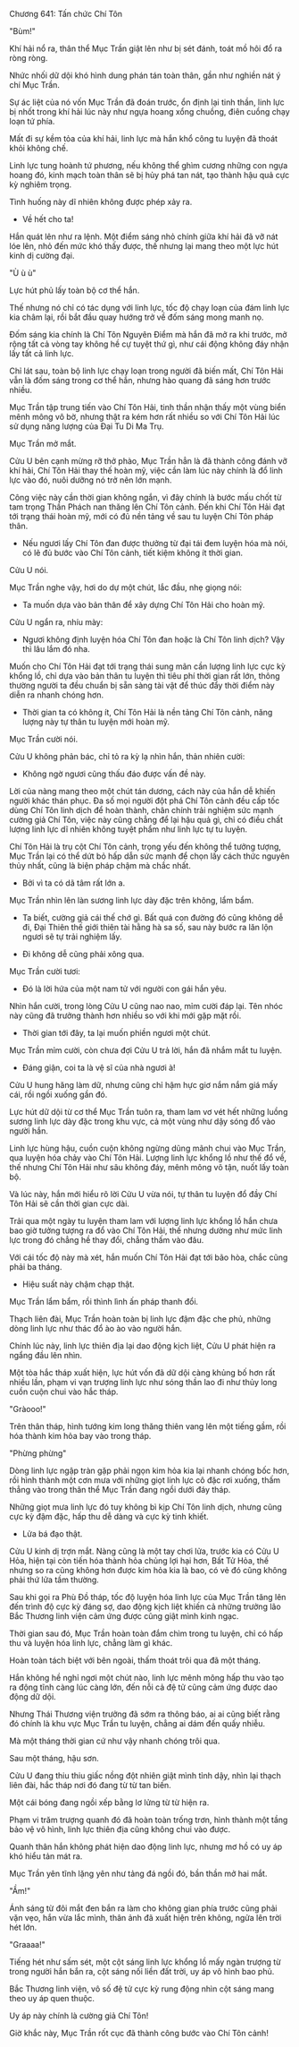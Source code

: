 




Chương 641: Tấn chức Chí Tôn


"Bùm!"

Khí hải nổ ra, thân thể Mục Trần giật lên như bị sét đánh, toát mồ hôi đổ ra ròng ròng.

Nhức nhối dữ dội khó hình dung phán tán toàn thân, gần như nghiền nát ý chí Mục Trần.

Sự ác liệt của nó vốn Mục Trần đã đoán trước, ổn định lại tinh thần, linh lực bị nhốt trong khí hải lúc này như ngựa hoang xổng chuồng, điên cuồng chạy loạn tứ phía.

Mất đi sự kềm tỏa của khí hải, linh lực mà hắn khổ công tu luyện đã thoát khỏi không chế.

Linh lực tung hoành tứ phương, nếu không thể ghìm cương những con ngựa hoang đó, kinh mạch toàn thân sẽ bị hủy phá tan nát, tạo thành hậu quả cực kỳ nghiêm trọng.

Tình huống này dĩ nhiên không được phép xảy ra.

- Về hết cho ta!

Hắn quát lên như ra lệnh. Một điểm sáng nhỏ chính giữa khí hải đã vỡ nát lóe lên, nhỏ đến mức khó thấy được, thế nhưng lại mang theo một lực hút kinh dị cường đại.

"Ù ù ù"

Lực hút phủ lấy toàn bộ cơ thể hắn.

Thế nhưng nó chỉ có tác dụng với linh lực, tốc độ chạy loạn của đám linh lực kia châm lại, rồi bắt đầu quay hướng trở về đốm sáng mong manh nọ.

Đốm sáng kia chính là Chí Tôn Nguyên Điểm mà hắn đã mở ra khi trước, mở rộng tất cả vòng tay không hề cự tuyệt thứ gì, như cái động không đáy nhận lấy tất cả linh lực.

Chỉ lát sau, toàn bộ linh lực chạy loạn trong người đã biến mất, Chí Tôn Hải vẫn là đốm sáng trong cơ thể hắn, nhưng hào quang đã sáng hơn trước nhiều.

Mục Trần tập trung tiến vào Chí Tôn Hải, tinh thần nhận thấy một vùng biển mênh mông vô bờ, nhưng thật ra kém hơn rất nhiều so với Chí Tôn Hải lúc sử dụng năng lượng của Đại Tu Di Ma Trụ.

Mục Trần mở mắt.

Cửu U bên cạnh mừng rỡ thở phào, Mục Trần hẳn là đã thành công đánh vỡ khí hải, Chí Tôn Hải thay thế hoàn mỹ, việc cần làm lúc này chính là đổ linh lực vào đó, nuôi dưỡng nó trở nên lớn mạnh.

Công việc này cần thời gian không ngắn, vì đây chính là bước mấu chốt từ tam trọng Thần Phách nan thăng lên Chí Tôn cảnh. Đến khi Chí Tôn Hải đạt tới trạng thái hoàn mỹ, mới có đủ nền tảng về sau tu luyện Chí Tôn pháp thân.

- Nếu ngươi lấy Chí Tôn đan được thưởng từ đại tái đem luyện hóa mà nói, có lẽ đủ bước vào Chí Tôn cảnh, tiết kiệm không ít thời gian.

Cửu U nói.

Mục Trần nghe vậy, hơi do dự một chút, lắc đầu, nhẹ giọng nói:

- Ta muốn dựa vào bản thân để xây dựng Chí Tôn Hải cho hoàn mỹ.

Cửu U ngẩn ra, nhíu mày:

- Ngươi không định luyện hóa Chí Tôn đan hoặc là Chí Tôn linh dịch? Vậy thì lâu lắm đó nha.

Muốn cho Chí Tôn Hải đạt tới trạng thái sung mãn cần lượng linh lực cực kỳ khổng lồ, chỉ dựa vào bản thân tu luyện thì tiêu phí thời gian rất lớn, thông thường người ta đều chuẩn bị sẵn sàng tài vật để thúc đẩy thời điểm này diễn ra nhanh chóng hơn.

- Thời gian ta có không ít, Chí Tôn Hải là nền tảng Chí Tôn cảnh, năng lượng này tự thân tu luyện mới hoàn mỹ.

Mục Trần cười nói.

Cửu U không phản bác, chỉ tỏ ra kỳ lạ nhìn hắn, thản nhiên cười:

- Không ngờ ngươi cũng thấu đáo được vấn đề này.

Lời của nàng mang theo một chút tán dương, cách này của hắn dễ khiến người khác thán phục. Đa số mọi người đột phá Chí Tôn cảnh đều cấp tốc dùng Chí Tôn linh dịch để hoàn thành, chân chính trải nghiệm sức mạnh cường giả Chí Tôn, việc này cũng chẳng để lại hậu quả gì, chỉ có điều chất lượng linh lực dĩ nhiên không tuyệt phẩm như linh lực tự tu luyện.

Chí Tôn Hải là trụ cột Chí Tôn cảnh, trọng yếu đến không thể tưởng tượng, Mục Trần lại có thể dứt bỏ hấp dẫn sức mạnh để chọn lấy cách thức nguyên thủy nhất, cũng là biện pháp chậm mà chắc nhất.

- Bởi vì ta có dã tâm rất lớn a.

Mục Trần nhìn lên làn sương linh lực dày đặc trên không, lẩm bẩm.

- Ta biết, cường giả cái thế chớ gì. Bất quá con đường đó cũng không dễ đi, Đại Thiên thế giới thiên tài hằng hà sa số, sau này bước ra lăn lộn ngươi sẽ tự trải nghiệm lấy.

- Đi không dễ cũng phải xông qua.

Mục Trần cười tươi:

- Đó là lời hứa của một nam tử với người con gái hắn yêu.

Nhìn hắn cười, trong lòng Cửu U cũng nao nao, mỉm cười đáp lại. Tên nhóc này cũng đã trưởng thành hơn nhiều so với khi mới gặp mặt rồi.

- Thời gian tới đây, ta lại muốn phiền ngươi một chút.

Mục Trần mỉm cười, còn chưa đợi Cửu U trả lời, hắn đã nhắm mắt tu luyện.

- Đáng giận, coi ta là vệ sĩ của nhà ngươi à!

Cửu U hung hăng làm dữ, nhưng cũng chỉ hậm hực giơ nắm nắm giá mấy cái, rồi ngồi xuống gần đó.

Lực hút dữ dội từ cơ thể Mục Trần tuôn ra, tham lam vơ vét hết những luồng sương linh lực dày đặc trong khu vực, cả một vùng như dậy sóng đổ vào người hắn.

Linh lực hùng hậu, cuồn cuộn không ngừng dũng mãnh chui vào Mục Trần, qua luyện hóa chảy vào Chí Tôn Hải. Lượng linh lực khổng lồ như thế đổ về, thế nhưng Chí Tôn Hải như sâu không đáy, mênh mông vô tận, nuốt lấy toàn bộ.

Và lúc này, hắn mới hiểu rõ lời Cửu U vừa nói, tự thân tu luyện đổ đầy Chí Tôn Hải sẽ cần thời gian cực dài.

Trải qua một ngày tu luyện tham lam với lượng linh lực khổng lồ hắn chưa bao giờ tưởng tượng ra đổ vào Chí Tôn Hải, thế nhưng dường như mức linh lực trong đó chẳng hề thay đổi, chẳng thấm vào đâu.

Với cái tốc độ này mà xét, hắn muốn Chí Tôn Hải đạt tới bão hòa, chắc cũng phải ba tháng.

- Hiệu suất này chậm chạp thật.

Mục Trần lẩm bẩm, rồi thình lình ấn pháp thanh đổi.

Thạch liên đài, Mục Trần hoàn toàn bị linh lực đậm đặc che phủ, những dòng linh lực như thác đổ ào ào vào người hắn.

Chính lúc này, linh lực thiên địa lại dao động kịch liệt, Cửu U phát hiện ra ngẩng đầu lên nhìn.

Một tòa hắc tháp xuất hiện, lực hút vốn đã dữ dội càng khủng bố hơn rất nhiều lần, phạm vi vạn trượng linh lực như sóng thần lao đi như thủy long cuồn cuộn chui vào hắc tháp.

"Gràooo!"

Trên thân tháp, hình tướng kim long thăng thiên vang lên một tiếng gầm, rồi hóa thành kim hỏa bay vào trong tháp.

"Phừng phừng"

Dòng linh lực ngập tràn gặp phải ngọn kim hỏa kia lại nhanh chóng bốc hơn, rồi hình thành một cơn mưa với những giọt linh lực cô đặc rơi xuống, thấm thẳng vào trong thân thể Mục Trần đang ngồi dưới đáy tháp.

Những giọt mưa linh lực đó tuy không bì kịp Chí Tôn linh dịch, nhưng cũng cực kỳ đậm đặc, hấp thu dễ dàng và cực kỳ tinh khiết.

- Lửa bá đạo thật.

Cửu U kinh dị trợn mắt. Nàng cũng là một tay chơi lửa, trước kia có Cửu U Hỏa, hiện tại còn tiến hóa thành hỏa chủng lợi hại hơn, Bất Tử Hỏa, thế nhưng so ra cũng không hơn được kim hỏa kia là bao, có vẻ đó cũng không phải thứ lửa tầm thường.

Sau khi gọi ra Phù Đồ tháp, tốc độ luyện hóa linh lực của Mục Trần tăng lên đến trình độ cực kỳ đáng sợ, dao động kịch liệt khiến cả những trưởng lão Bắc Thương linh viện cảm ứng được cũng giật mình kinh ngạc.

Thời gian sau đó, Mục Trần hoàn toàn đắm chìm trong tu luyện, chỉ có hấp thu và luyện hóa linh lực, chẳng làm gì khác.

Hoàn toàn tách biệt với bên ngoài, thấm thoát trôi qua đã một tháng.

Hắn không hề nghỉ ngơi một chút nào, linh lực mênh mông hấp thu vào tạo ra động tĩnh càng lúc càng lớn, đến nỗi cả đệ tử cũng cảm ứng được dao động dữ dội.

Nhưng Thái Thương viện trưởng đã sớm ra thông báo, ai ai cũng biết rằng đó chính là khu vực Mục Trần tu luyện, chẳng ai dám đến quấy nhiễu.

Mà một tháng thời gian cứ như vậy nhanh chóng trôi qua.

Sau một tháng, hậu sơn.

Cửu U đang thiu thiu giấc nồng đột nhiên giật mình tỉnh dậy, nhìn lại thạch liên đài, hắc tháp nơi đó đang từ từ tan biến.

Một cái bóng đang ngồi xếp bằng lơ lửng từ từ hiện ra.

Phạm vi trăm trượng quanh đó đã hoàn toàn trống trơn, hình thành một tầng bảo vệ vô hình, linh lực thiên địa cũng không chui vào được.

Quanh thân hắn không phát hiện dao động linh lực, nhưng mơ hồ có uy áp khó hiểu tản mát ra.

Mục Trần yên tĩnh lặng yên như tảng đá ngồi đó, bần thần mở hai mắt.

"Ầm!"

Ánh sáng từ đôi mắt đen bắn ra làm cho không gian phía trước cũng phải vặn vẹo, hắn vừa lắc mình, thân ảnh đã xuất hiện trên không, ngửa lên trời hét lớn.

"Graaaa!"

Tiếng hét như sấm sét, một cột sáng linh lực khổng lồ mấy ngàn trượng từ trong người hắn bắn ra, cột sáng nối liền đất trời, uy áp vô hình bao phủ.

Bắc Thương linh viện, vô số đệ tử cực kỳ rung động nhìn cột sáng mang theo uy áp quen thuộc.

Uy áp này chính là cường giả Chí Tôn!

Giờ khắc này, Mục Trần rốt cục đã thành công bước vào Chí Tôn cảnh!




